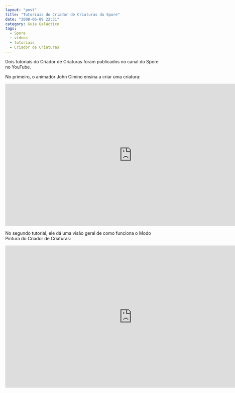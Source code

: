 ```yaml
---
layout: "post"
title: "Tutoriais do Criador de Criaturas do Spore"
date: "2008-06-09 22:31"
category: Guia Galáctico
tags:
  - Spore
  - vídeos
  - tutoriais
  - Criador de Criaturas
---
```

Dois tutoriais do Criador de Criaturas foram publicados no canal do Spore no YouTube.

No primeiro, o animador John Cimino ensina a criar uma criatura:

<iframe width="806" height="453" src="https://www.youtube-nocookie.com/embed/ZRr3lgckIAM" frameborder="0" allow="accelerometer; autoplay; encrypted-media; gyroscope; picture-in-picture" allowfullscreen></iframe>

No segundo tutorial, ele dá uma visão geral de como funciona o Modo Pintura do Criador de Criaturas:

<iframe width="806" height="453" src="https://www.youtube-nocookie.com/embed/YWczRAiJnu8" frameborder="0" allow="accelerometer; autoplay; encrypted-media; gyroscope; picture-in-picture" allowfullscreen></iframe>
